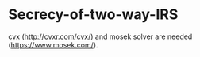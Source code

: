 # Secrecy-of-two-way-IRS

cvx (http://cvxr.com/cvx/) and mosek solver are needed (https://www.mosek.com/). 

